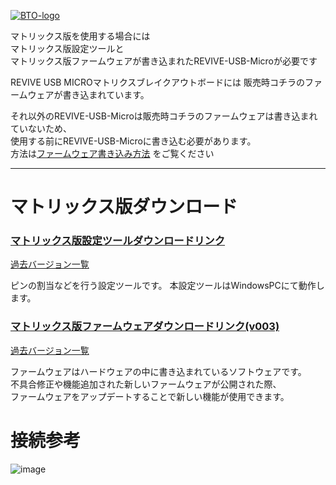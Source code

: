 [![BTO-logo](https://bit-trade-one.co.jp/wp/wp-content/uploads/2022/05/logo.png)](https://bit-trade-one.co.jp/)

マトリックス版を使用する場合には  
マトリックス版設定ツールと  
マトリックス版ファームウェアが書き込まれたREVIVE-USB-Microが必要です  

REVIVE USB MICROマトリクスブレイクアウトボードには
販売時コチラのファームウェアが書き込まれています。

それ以外のREVIVE-USB-Microは販売時コチラのファームウェアは書き込まれていないため、  
使用する前にREVIVE-USB-Microに書き込む必要があります。  
方法は[ファームウェア書き込み方法](https://bit-trade-one.github.io/ADRVMIC-REVIVE-USB-Micro/Rev1.html#%E3%83%95%E3%82%A1%E3%83%BC%E3%83%A0%E3%82%A6%E3%82%A8%E3%82%A2%E6%9B%B8%E3%81%8D%E6%8F%9B%E3%81%88%E6%96%B9%E6%B3%95) をご覧ください

---

# マトリックス版ダウンロード
### [マトリックス版設定ツールダウンロードリンク](https://github.com/bit-trade-one/ADRVMICR2-REVIVE-USB-Micro-Rev2/raw/master/App/Matrix/Revive_Micro_MATRIX_CT.exe)
[過去バージョン一覧](https://github.com/bit-trade-one/ADRVMICR2-REVIVE-USB-Micro-Rev2/tree/master/App/Matrix)

ピンの割当などを行う設定ツールです。
本設定ツールはWindowsPCにて動作します。

### [マトリックス版ファームウェアダウンロードリンク(v003)](https://github.com/bit-trade-one/ADRVMICR2-REVIVE-USB-Micro-Rev2/raw/master/Firmware/Matrix/REVIVE_Micro_MATRIX_v003.zip)
[過去バージョン一覧](https://github.com/bit-trade-one/ADRVMICR2-REVIVE-USB-Micro-Rev2/tree/master/Firmware/Matrix)  

ファームウェアはハードウェアの中に書き込まれているソフトウェアです。  
不具合修正や機能追加された新しいファームウェアが公開された際、   
ファームウェアをアップデートすることで新しい機能が使用できます。 

# 接続参考
![image](https://user-images.githubusercontent.com/85532743/177703612-c6eea3d5-94a9-4d04-85f0-4554eda0bb43.png)
